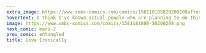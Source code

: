 ```yaml
---
extra_image: https://www.smbc-comics.com/comics/158118188820200208after.png
hovertext: I think I've known actual people who are planning to do this.
image: https://www.smbc-comics.com/comics/1581181808-20200208.png
next_comic: mars-2
prev_comic: entangled
title: Love Ironically
---
```


